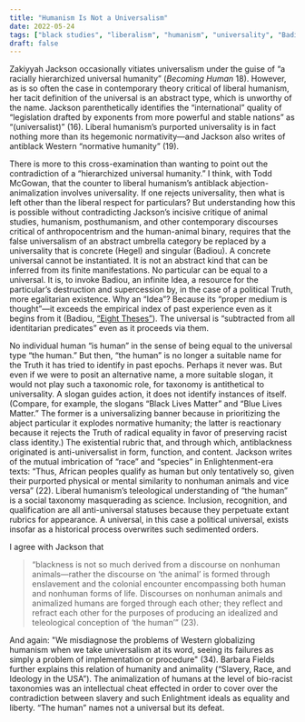 ```yaml
---
title: "Humanism Is Not a Universalism"
date: 2022-05-24
tags: ["black studies", "liberalism", "humanism", "universality", "Badiou"]
draft: false
---
```


Zakiyyah Jackson occasionally vitiates universalism under the guise of &ldquo;a racially hierarchized universal humanity&rdquo; (*Becoming Human* 18).
However, as is so often the case in contemporary theory critical of liberal humanism, her tacit definition of the universal is an abstract type, which is unworthy of the name.
Jackson parenthetically identifies the &ldquo;international&rdquo; quality of &ldquo;legislation drafted by exponents from more powerful and stable nations&rdquo; as &ldquo;(universalist)&rdquo; (16).
Liberal humanism&rsquo;s purported universality is in fact nothing more than its hegemonic normativity—and Jackson also writes of antiblack Western &ldquo;normative humanity&rdquo; (19).

There is more to this cross-examination than wanting to point out the contradiction of a &ldquo;hierarchized universal humanity.&rdquo;
I think, with Todd McGowan, that the counter to liberal humanism&rsquo;s antiblack abjection-animalization involves universality.
If one rejects universality, then what is left other than the liberal respect for particulars?
But understanding how this is possible without contradicting Jackson&rsquo;s incisive critique of animal studies, humanism, posthumanism, and other contemporary discourses critical of anthropocentrism and the human-animal binary, requires that the false universalism of an abstract umbrella category be replaced by a universality that is concrete (Hegel) and singular (Badiou).
A concrete universal cannot be instantiated.
It is not an abstract kind that can be inferred from its finite manifestations.
No particular can be equal to a universal.
It is, to invoke Badiou, an infinite Idea, a resource for the particular&rsquo;s destruction and supercession by, in the case of a political Truth, more egalitarian existence.
Why an &ldquo;Idea&rdquo;?
Because its &ldquo;proper medium is thought&rdquo;—it exceeds the empirical index of past experience even as it begins from it (Badiou, [&ldquo;Eight Theses&rdquo;](https://www.lacan.com/badeight.htm)).
The universal is &ldquo;subtracted from all identitarian predicates&rdquo; even as it proceeds via them.

No individual human &ldquo;is human&rdquo; in the sense of being equal to the universal type &ldquo;the human.&rdquo;
But then, &ldquo;the human&rdquo; is no longer a suitable name for the Truth it has tried to identify in past epochs.
Perhaps it never was.
But even if we were to posit an alternative name, a more suitable slogan, it would not play such a taxonomic role, for taxonomy is antithetical to universality.
A slogan guides action, it does not identify instances of itself.
(Compare, for example, the slogans &ldquo;Black Lives Matter&rdquo; and &ldquo;Blue Lives Matter.&rdquo; The former is a universalizing banner because in prioritizing the abject particular it explodes normative humanity; the latter is reactionary because it rejects the Truth of radical equality in favor of preserving racist class identity.)
The existential rubric that, and through which, antiblackness originated is anti-universalist in form, function, and content.
Jackson writes of the mutual imbrication of &ldquo;race&rdquo; and &ldquo;species&rdquo; in Enlightenment-era texts:
&ldquo;Thus, African peoples qualify as human but only tentatively so, given their purported physical or mental similarity to nonhuman animals and vice versa&rdquo; (22).
Liberal humanism&rsquo;s teleological understanding of &ldquo;the human&rdquo; is a social taxonomy masquerading as science.
Inclusion, recognition, and qualification are all anti-universal statuses because they perpetuate extant rubrics for appearance.
A universal, in this case a political universal, exists insofar as a historical process overwrites such sedimented orders.

I agree with Jackson that

> &ldquo;blackness is not so much derived from a discourse on nonhuman animals—rather the discourse on &lsquo;the animal&rsquo; is formed through enslavement and the colonial encounter encompassing both human and nonhuman forms of life.
> Discourses on nonhuman animals and animalized humans are forged through each other; they reflect and refract each other for the purposes of producing an idealized and teleological conception of &lsquo;the human&rsquo;&rdquo; (23).

And again: "We misdiagnose the problems of Western globalizing humanism when we take universalism at its word, seeing its failures as simply a problem of implementation or procedure" (34).
Barbara Fields further explains this relation of humanity and animality (&ldquo;Slavery, Race, and Ideology in the USA&rdquo;).
The animalization of humans at the level of bio-racist taxonomies was an intellectual cheat effected in order to cover over the contradiction between slavery and such Enlightment ideals as equality and liberty.
&ldquo;The human&rdquo; names not a universal but its defeat.

